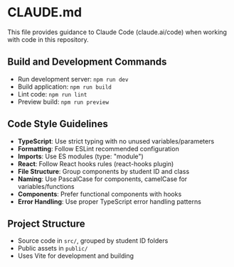 # CLAUDE.md

This file provides guidance to Claude Code (claude.ai/code) when working with code in this repository.

## Build and Development Commands
- Run development server: `npm run dev`
- Build application: `npm run build`
- Lint code: `npm run lint`
- Preview build: `npm run preview`

## Code Style Guidelines
- **TypeScript**: Use strict typing with no unused variables/parameters
- **Formatting**: Follow ESLint recommended configuration
- **Imports**: Use ES modules (type: "module")
- **React**: Follow React hooks rules (react-hooks plugin)
- **File Structure**: Group components by student ID and class
- **Naming**: Use PascalCase for components, camelCase for variables/functions
- **Components**: Prefer functional components with hooks
- **Error Handling**: Use proper TypeScript error handling patterns

## Project Structure
- Source code in `src/`, grouped by student ID folders
- Public assets in `public/`
- Uses Vite for development and building
